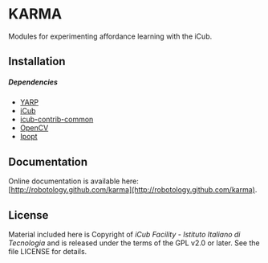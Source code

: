 KARMA
=====

Modules for experimenting affordance learning with the iCub.

## Installation

##### Dependencies
- [YARP](https://github.com/robotology/yarp)
- [iCub](https://github.com/robotology/icub-main)
- [icub-contrib-common](https://github.com/robotology/icub-contrib-common)
- [OpenCV](http://opencv.org/downloads.html)
- [Ipopt](http://wiki.icub.org/wiki/Installing_IPOPT)

## Documentation

Online documentation is available here: [http://robotology.github.com/karma](http://robotology.github.com/karma).

## License

Material included here is Copyright of _iCub Facility - Istituto Italiano di Tecnologia_ and is released under the terms of the GPL v2.0 or later. See the file LICENSE for details.


